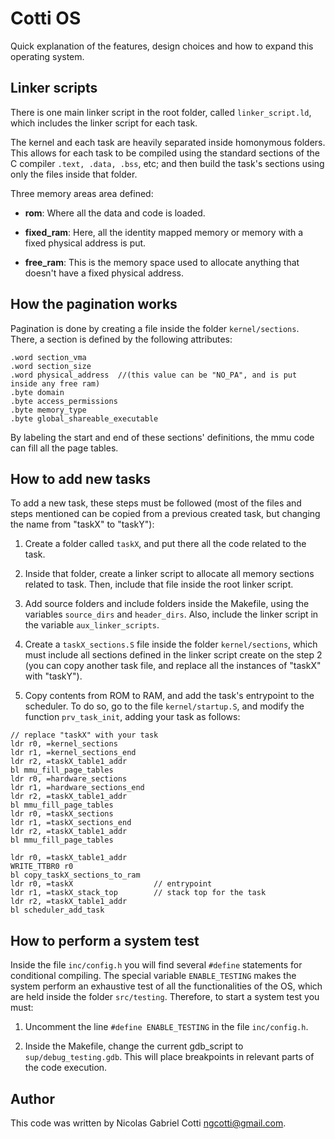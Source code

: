 # Cotti OS

Quick explanation of the features, design choices and how to expand this operating system.

## Linker scripts

There is one main linker script in the root folder, called `linker_script.ld`, which includes the linker script for each task.

The kernel and each task are heavily separated inside homonymous folders. This allows for each task to be compiled using the standard sections of the C compiler `.text, .data, .bss`, etc; and then build the task's sections using only the files inside that folder.

Three memory areas area defined:

* **rom**: Where all the data and code is loaded.

* **fixed_ram**: Here, all the identity mapped memory or memory with a fixed physical address is put.

* **free_ram**: This is the memory space used to allocate anything that doesn't have a fixed physical address.

## How the pagination works

Pagination is done by creating a file inside the folder `kernel/sections`. There, a section is defined by the following attributes:

```arm
.word section_vma
.word section_size
.word physical_address  //(this value can be "NO_PA", and is put inside any free ram)
.byte domain
.byte access_permissions
.byte memory_type
.byte global_shareable_executable
```

By labeling the start and end of these sections' definitions, the mmu code can fill all the page tables.

## How to add new tasks

To add a new task, these steps must be followed (most of the files and steps mentioned can be copied from a previous created task, but changing the name from "taskX" to "taskY"):

1. Create a folder called `taskX`, and put there all the code related to the task.

2. Inside that folder, create a linker script to allocate all memory sections related to task. Then, include that file inside the root linker script.

3. Add source folders and include folders inside the Makefile, using the variables `source_dirs` and `header_dirs`. Also, include the linker script in the variable `aux_linker_scripts`.

4. Create a `taskX_sections.S` file inside the folder `kernel/sections`, which must include all sections defined in the linker script create on the step 2 (you can copy another task file, and replace all the instances of "taskX" with "taskY").

5. Copy contents from ROM to RAM, and add the task's entrypoint to the scheduler. To do so, go to the file `kernel/startup.S`, and modify the function `prv_task_init`, adding your task as follows:

```arm
// replace "taskX" with your task
ldr r0, =kernel_sections
ldr r1, =kernel_sections_end
ldr r2, =taskX_table1_addr
bl mmu_fill_page_tables
ldr r0, =hardware_sections
ldr r1, =hardware_sections_end
ldr r2, =taskX_table1_addr
bl mmu_fill_page_tables
ldr r0, =taskX_sections
ldr r1, =taskX_sections_end
ldr r2, =taskX_table1_addr
bl mmu_fill_page_tables

ldr r0, =taskX_table1_addr
WRITE_TTBR0 r0
bl copy_taskX_sections_to_ram
ldr r0, =taskX                  // entrypoint
ldr r1, =taskX_stack_top        // stack top for the task
ldr r2, =taskX_table1_addr
bl scheduler_add_task
```

## How to perform a system test

Inside the file `inc/config.h` you will find several `#define` statements for conditional compiling. The special variable `ENABLE_TESTING` makes the system perform an exhaustive test of all the functionalities of the OS, which are held inside the folder `src/testing`. Therefore, to start a system test you must:

1. Uncomment the line `#define ENABLE_TESTING` in the file `inc/config.h`.

2. Inside the Makefile, change the current gdb_script to `sup/debug_testing.gdb`. This will place breakpoints in relevant parts of the code execution.

## Author

This code was written by Nicolas Gabriel Cotti [ngcotti@gmail.com](ngcotti@gmail.com).
